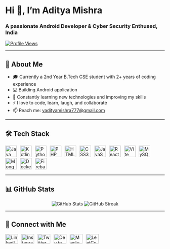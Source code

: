 # Hi 👋, I’m **Aditya Mishra**
### A passionate Android Developer & Cyber Security Enthused, India

[![Profile Views](https://komarev.com/ghpvc/?username=itsyourap&label=Profile%20views&color=0e75b6&style=flat)](https://github.com/itsyourap)

---

## 🔭 About Me

- 🎓 Currently a 2nd Year B.Tech CSE student with 2+ years of coding experience
- 💻 Building Android application
- 🌱 Constantly learning new technologies and improving my skills
- ⚡ I love to code, learn, laugh, and collaborate
- 📫 Reach me: [vadityamishra777@gmail.com](mailto:vadityamishra777@gmail.com)

---

## 🛠️ Tech Stack
<p align="left">
  <img src="https://raw.githubusercontent.com/danielcranney/readme-generator/main/public/icons/skills/java-colored.svg" alt="Java" width="36" height="36" />&ensp;
  <img src="https://raw.githubusercontent.com/danielcranney/readme-generator/main/public/icons/skills/kotlin-colored.svg" alt="Kotlin" width="36" height="36" />&ensp;
  <img src="https://raw.githubusercontent.com/danielcranney/readme-generator/main/public/icons/skills/python-colored.svg" alt="Python" width="36" height="36" />&ensp;
  <img src="https://raw.githubusercontent.com/danielcranney/readme-generator/main/public/icons/skills/php-colored.svg" alt="PHP" width="36" height="36" />&ensp;
  <img src="https://raw.githubusercontent.com/danielcranney/readme-generator/main/public/icons/skills/html5-colored.svg" alt="HTML5" width="36" height="36" />&ensp;
  <img src="https://raw.githubusercontent.com/danielcranney/readme-generator/main/public/icons/skills/css3-colored.svg" alt="CSS3" width="36" height="36" />&ensp;
  <img src="https://raw.githubusercontent.com/danielcranney/readme-generator/main/public/icons/skills/javascript-colored.svg" alt="JavaScript" width="36" height="36" />&ensp;
  <img src="https://raw.githubusercontent.com/danielcranney/readme-generator/main/public/icons/skills/react-colored.svg" alt="React" width="36" height="36" />&ensp;
  <img src="https://raw.githubusercontent.com/danielcranney/readme-generator/main/public/icons/skills/vite-colored.svg" alt="Vite" width="36" height="36" />&ensp;
  <img src="https://raw.githubusercontent.com/danielcranney/readme-generator/main/public/icons/skills/mysql-colored.svg" alt="MySQL" width="36" height="36" />&ensp;
  <img src="https://raw.githubusercontent.com/danielcranney/readme-generator/main/public/icons/skills/mongodb-colored.svg" alt="MongoDB" width="36" height="36" />&ensp;
  <img src="https://raw.githubusercontent.com/danielcranney/readme-generator/main/public/icons/skills/docker-colored.svg" alt="Docker" width="36" height="36" />&ensp;
  <img src="https://raw.githubusercontent.com/danielcranney/readme-generator/main/public/icons/skills/firebase-colored.svg" alt="Firebase" width="36" height="36" />
</p>

---

## 📊 GitHub Stats
<p align="center">
  <img src="https://github-readme-stats.vercel.app/api?username=itsyourap&show_icons=true&theme=dark&bg_color=000000&text_color=ffffff&icon_color=ffffff&hide_border=true&title_color=ffffff&card_width=420" alt="GitHub Stats" />
  <img src="https://github-readme-streak-stats.herokuapp.com/?user=itsyourap&theme=dark&background=000000&hide_border=true" alt="GitHub Streak" />
</p>

---

## 🔗 Connect with Me
<p align="left">
  <a href="https://linkedin.com/in/itsyourap" target="blank"><img src="https://raw.githubusercontent.com/rahuldkjain/github-profile-readme-generator/master/src/images/icons/Social/linked-in-alt.svg" alt="LinkedIn" height="30" width="40" /></a>&ensp;
  <a href="https://instagram.com/itsyourap" target="blank"><img src="https://raw.githubusercontent.com/rahuldkjain/github-profile-readme-generator/master/src/images/icons/Social/instagram.svg" alt="Instagram" height="30" width="40" /></a>&ensp;
  <a href="https://twitter.com/itsyourap" target="blank"><img src="https://raw.githubusercontent.com/rahuldkjain/github-profile-readme-generator/master/src/images/icons/Social/twitter.svg" alt="Twitter" height="30" width="40" /></a>&ensp;
  <a href="https://dev.to/itsyourap" target="blank"><img src="https://raw.githubusercontent.com/rahuldkjain/github-profile-readme-generator/master/src/images/icons/Social/devto.svg" alt="Dev.to" height="30" width="40" /></a>&ensp;
  <a href="https://medium.com/@itsyourap" target="blank"><img src="https://raw.githubusercontent.com/rahuldkjain/github-profile-readme-generator/master/src/images/icons/Social/medium.svg" alt="Medium" height="30" width="40" /></a>&ensp;
  <a href="https://leetcode.com/itsyourap" target="blank"><img src="https://raw.githubusercontent.com/rahuldkjain/github-profile-readme-generator/master/src/images/icons/Social/leet-code.svg" alt="LeetCode" height="30" width="40" /></a>&ensp;
</p>
